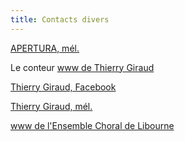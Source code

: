 ```yaml
---
title: Contacts divers
---
```

[APERTURA, mél.](ensemble.apertura@free.fr)

Le conteur [www de Thierry  Giraud](https://thierrygiraudconteur.wordpress.com/)

[Thierry Giraud, Facebook](https://www.facebook.com/Thierry-Giraud)

[Thierry Giraud, mél.](thierrygiraud.conteur@gmail.com)

[www de l'Ensemble Choral de Libourne](https://ensemble-choral-de-libourne.s2.yapla.com/fr/presentation)